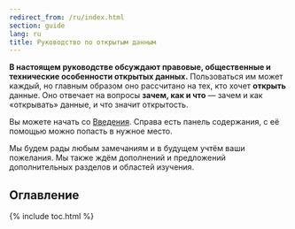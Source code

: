 ```yaml
---
redirect_from: /ru/index.html
section: guide
lang: ru
title: Руководство по открытым данным
---
```


**В настоящем руководстве обсуждают правовые, общественные и технические особенности открытых данных.** Пользоваться им может каждый, но главным образом оно рассчитано на тех, кто хочет **открыть** данные. Оно отвечает на вопросы **зачем, как и что** — зачем и как «открывать» данные, и что значит открытость.

Вы можете начать со [Введения](introduction/). Справа есть панель содержания, с её помощью можно попасть в нужное место.

Мы будем рады любым замечаниям и в будущем учтём ваши пожелания. Мы также ждём дополнений и предложений дополнительных разделов и областей изучения.

## Оглавление

{% include toc.html %}

